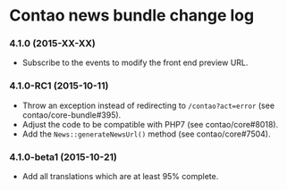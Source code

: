 # Contao news bundle change log

### 4.1.0 (2015-XX-XX)

 * Subscribe to the events to modify the front end preview URL.

### 4.1.0-RC1 (2015-10-11)

 * Throw an exception instead of redirecting to `/contao?act=error` (see contao/core-bundle#395).
 * Adjust the code to be compatible with PHP7 (see contao/core#8018).
 * Add the `News::generateNewsUrl()` method (see contao/core#7504).

### 4.1.0-beta1 (2015-10-21)

 * Add all translations which are at least 95% complete.
